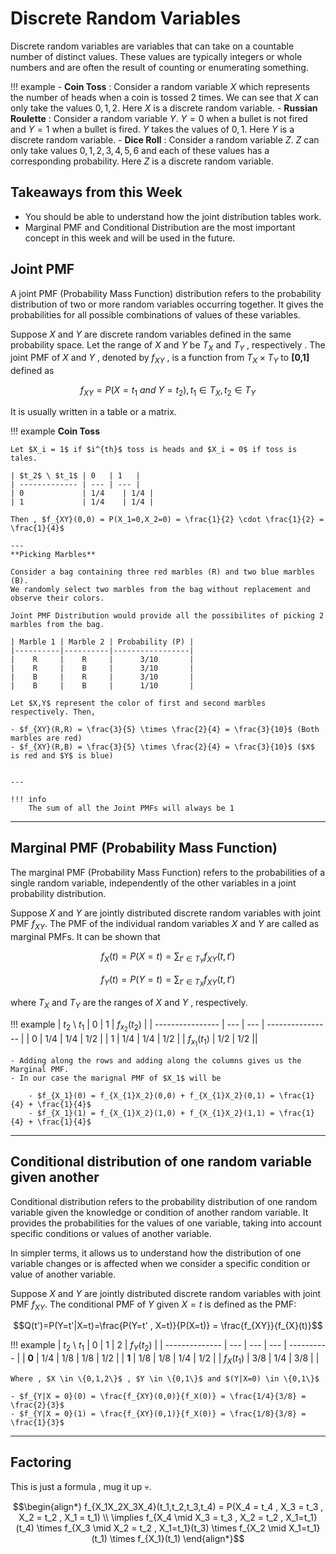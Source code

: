 # Discrete Random Variables 
Discrete random variables are variables that can take on a countable number of distinct values. 
These values are typically integers or whole numbers and are often the result of counting or enumerating something. 

!!! example 
    - **Coin Toss** : Consider a random variable $X$ which represents the number of heads
    when a coin is tossed $2$ times. We can see that $X$ can only take the values $0 , 1 , 2$.
    Here $X$ is a discrete random variable.
    - **Russian Roulette** : Consider a random variable $Y$. $Y = 0$ when a bullet is not fired and $Y=1$ when 
    a bullet is fired. $Y$ takes the values of $0,1$.
    Here $Y$ is a discrete random variable.
    - **Dice Roll** : Consider a random variable $Z$. $Z$ can only take values $0,1,2,3,4,5,6$ and each of these 
    values has a corresponding probability.
    Here $Z$ is a discrete random variable.


## Takeaways from this Week 
- You should be able to understand how the joint distribution tables work.
- Marginal PMF and Conditional Distribution are the most important concept in this week and will be used in the future.

## Joint PMF
A joint PMF (Probability Mass Function) distribution refers to the probability distribution of two or 
more random variables occurring together. It gives the probabilities for all possible combinations of values of these variables.

Suppose $X$ and $Y$ are discrete random variables defined in the same probability space.
Let the range of $X$ and $Y$ be $T_X$ and $T_Y$ , respectively .
The joint PMF of $X$ and $Y$ , denoted by $f_{XY}$ , is a function from $T_X \times T_Y$ to **[0,1]** defined as

$$f_{XY} = P(X = t_1 \ and \ Y=t_2) , t_1 \in T_X , t_2 \in T_Y$$

It is usually written in a table or a matrix.

!!! example
    **Coin Toss**

    Let $X_i = 1$ if $i^{th}$ toss is heads and $X_i = 0$ if toss is tales.

    | $t_2$ \ $t_1$ | 0   | 1   |
    | ------------- | --- | --- |
    | 0             | 1/4    | 1/4 |
    | 1             | 1/4    | 1/4 |

    Then , $f_{XY}(0,0) = P(X_1=0,X_2=0) = \frac{1}{2} \cdot \frac{1}{2} = \frac{1}{4}$  

    ---
    **Picking Marbles**

    Consider a bag containing three red marbles (R) and two blue marbles (B). 
    We randomly select two marbles from the bag without replacement and observe their colors.

    Joint PMF Distribution would provide all the possibilites of picking 2 marbles from the bag.

    | Marble 1 | Marble 2 | Probability (P) |
    |----------|----------|-----------------|
    |    R     |    R     |      3/10       |
    |    R     |    B     |      3/10       |
    |    B     |    R     |      3/10       |
    |    B     |    B     |      1/10       |

    Let $X,Y$ represent the color of first and second marbles respectively. Then,

    - $f_{XY}(R,R) = \frac{3}{5} \times \frac{2}{4} = \frac{3}{10}$ (Both marbles are red)
    - $f_{XY}(R,B) = \frac{3}{5} \times \frac{2}{4} = \frac{3}{10}$ ($X$ is red and $Y$ is blue)


    ---

    !!! info 
        The sum of all the Joint PMFs will always be 1


---

## Marginal PMF (Probability Mass Function)
The marginal PMF (Probability Mass Function) refers to the probabilities of a single random variable, 
independently of the other variables in a joint probability distribution.

Suppose $X$ and $Y$ are jointly distributed discrete random variables with joint PMF $f_{XY}$.
The PMF of the individual random variables $X$ and $Y$ are called as marginal PMFs. It can be shown that

$$f_X(t)=P(X=t)=\sum_{t'\in T_Y} f_{XY}(t,t')$$

$$f_Y(t)=P(Y=t)=\sum_{t'\in T_X} f_{XY}(t,t')$$

where $T_X$ and $T_Y$ are the ranges of $X$ and $Y$ , respectively.


!!! example
    | $t_2$ \ $t_1$ | 0 | 1 | $f_{x_{2}}(t_2)$ |
    | ---------------- | --- | --- | ---------------- |
    | 0 | 1/4 | 1/4 | 1/2 |
    | 1 | 1/4 | 1/4 | 1/2 |
    | $f_{x_{1}}(t_1)$ | 1/2 | 1/2 ||

    - Adding along the rows and adding along the columns gives us the Marginal PMF.
    - In our case the marignal PMF of $X_1$ will be

        - $f_{X_1}(0) = f_{X_{1}X_2}(0,0) + f_{X_{1}X_2}(0,1) = \frac{1}{4} + \frac{1}{4}$
        - $f_{X_1}(1) = f_{X_{1}X_2}(1,0) + f_{X_{1}X_2}(1,1) = \frac{1}{4} + \frac{1}{4}$

---

## Conditional distribution of one random variable given another
Conditional distribution refers to the probability distribution of one random variable given the knowledge 
or condition of another random variable. It provides the probabilities for the values of one variable, 
taking into account specific conditions or values of another variable.

In simpler terms, it allows us to understand how the distribution of one variable changes 
or is affected when we consider a specific condition or value of another variable.

Suppose $X$ and $Y$ are jointly distributed discrete random variables with joint PMF $f_{XY}$. The conditional PMF of $Y$ given $X=t$ is defined as the PMF:

$$Q(t')=P(Y=t'|X=t)=\frac{P(Y=t' , X=t)}{P(X=t)} = \frac{f_{XY}}{f_{X}(t)}$$

!!! example
    | $t_2$ \\ $t_1$ | 0 | 1 | 2 | $f_Y(t_2)$ |
    | -------------- | --- | --- | --- | ---------- |
    | **0** | 1/4 | 1/8 | 1/8 | 1/2 |
    | **1** | 1/8 | 1/8 | 1/4 | 1/2 |
    | $f_X(t_1)$ | 3/8 | 1/4 | 3/8 | |

    Where , $X \in \{0,1,2\}$ , $Y \in \{0,1\}$ and $(Y|X=0) \in \{0,1\}$

    - $f_{Y|X = 0}(0) = \frac{f_{XY}(0,0)}{f_X(0)} = \frac{1/4}{3/8} = \frac{2}{3}$
    - $f_{Y|X = 0}(1) = \frac{f_{XY}(0,1)}{f_X(0)} = \frac{1/8}{3/8} = \frac{1}{3}$

---

## Factoring
This is just a formula , mug it up 💀.

$$\begin{align*}
f_{X_1X_2X_3X_4}(t_1,t_2,t_3,t_4) = P(X_4 = t_4 , X_3 = t_3 , X_2 = t_2 , X_1 = t_1)
\\
\implies f_{X_4 \mid X_3 = t_3 , X_2 = t_2 , X_1=t_1}(t_4) \times f_{X_3 \mid X_2 = t_2 , X_1=t_1}(t_3) \times f_{X_2 \mid X_1=t_1}(t_1) \times f_{X_1}(t_1)
\end{align*}$$

